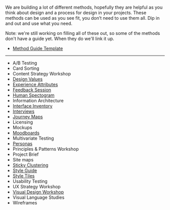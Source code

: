 We are building a lot of different methods, hopefully they are helpful as you think about design and a process for design in your projects. These methods can be used as you see fit, you don’t need to use them all. Dip in and out and use what you need.

Note: we're still working on filling all of these out, so some of the methods don't have a guide yet. When they do we'll link it up.


* [Method Guide Template](https://github.com/bocoup/opendesignkit/wiki/Method-Guide-Template)

---
* A/B Testing
* Card Sorting
* Content Strategy Workshop
* [Design Values](https://github.com/bocoup/opendesignkit/wiki/design-values)
* [Experience Attributes](https://github.com/bocoup/opendesignkit/wiki/experience-attributes)
* [Feedback Session](https://github.com/bocoup/opendesignkit/wiki/feedback-session)
* [Human Spectogram](https://github.com/bocoup/opendesignkit/wiki/human-spectrogram)
* Information Architecture
* [Interface Inventory](https://github.com/bocoup/opendesignkit/wiki/Interface-Inventory)
* [Interviews](https://github.com/bocoup/opendesignkit/wiki/Interviews)
* [Journey Maps](https://github.com/bocoup/opendesignkit/wiki/Journey-Maps)
* Licensing
* Mockups
* [Moodboards](https://github.com/bocoup/opendesignkit/wiki/Moodboards)
* Multivariate Testing
* [Personas](https://github.com/bocoup/opendesignkit/wiki/Personas)
* Principles & Patterns Workshop
* Project Brief
* Site maps
* [Sticky Clustering](https://github.com/bocoup/opendesignkit/wiki/sticky-clustering)
* [Style Guide](https://github.com/bocoup/opendesignkit/wiki/Style-Guides)
* [Style Tiles](https://github.com/bocoup/opendesignkit/wiki/Style-Tiles)
* Usability Testing
* UX Strategy Workshop
* [Visual Design Workshop](https://github.com/bocoup/opendesignkit/wiki/Visual-Design-Workshop)
* Visual Language Studies
* Wireframes
